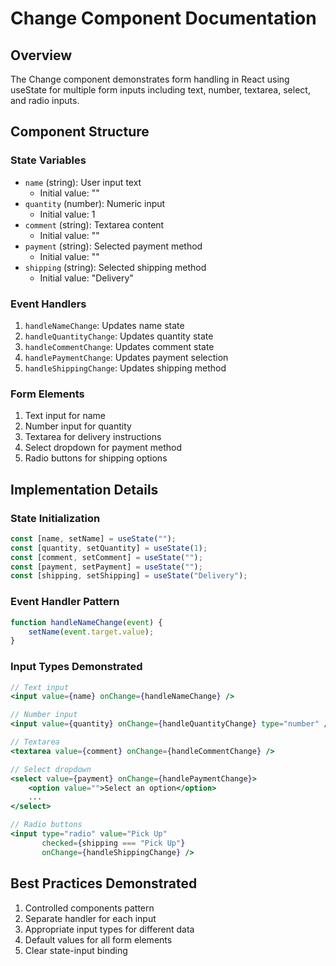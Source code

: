# Change Component Documentation

## Overview
The Change component demonstrates form handling in React using useState for multiple form inputs including text, number, textarea, select, and radio inputs.

## Component Structure

### State Variables
- `name` (string): User input text
  - Initial value: ""
- `quantity` (number): Numeric input
  - Initial value: 1
- `comment` (string): Textarea content
  - Initial value: ""
- `payment` (string): Selected payment method
  - Initial value: ""
- `shipping` (string): Selected shipping method
  - Initial value: "Delivery"

### Event Handlers
1. `handleNameChange`: Updates name state
2. `handleQuantityChange`: Updates quantity state
3. `handleCommentChange`: Updates comment state
4. `handlePaymentChange`: Updates payment selection
5. `handleShippingChange`: Updates shipping method

### Form Elements
1. Text input for name
2. Number input for quantity
3. Textarea for delivery instructions
4. Select dropdown for payment method
5. Radio buttons for shipping options

## Implementation Details

### State Initialization
```jsx
const [name, setName] = useState("");
const [quantity, setQuantity] = useState(1);
const [comment, setComment] = useState("");
const [payment, setPayment] = useState("");
const [shipping, setShipping] = useState("Delivery");
```

### Event Handler Pattern
```jsx
function handleNameChange(event) {
    setName(event.target.value);
}
```

### Input Types Demonstrated
```jsx
// Text input
<input value={name} onChange={handleNameChange} />

// Number input
<input value={quantity} onChange={handleQuantityChange} type="number" />

// Textarea
<textarea value={comment} onChange={handleCommentChange} />

// Select dropdown
<select value={payment} onChange={handlePaymentChange}>
    <option value="">Select an option</option>
    ...
</select>

// Radio buttons
<input type="radio" value="Pick Up" 
       checked={shipping === "Pick Up"}
       onChange={handleShippingChange} />
```

## Best Practices Demonstrated
1. Controlled components pattern
2. Separate handler for each input
3. Appropriate input types for different data
4. Default values for all form elements
5. Clear state-input binding